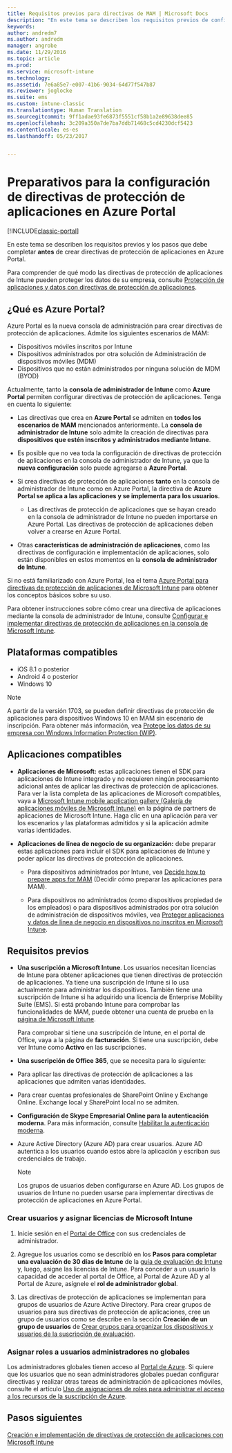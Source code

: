 ```yaml
---
title: Requisitos previos para directivas de MAM | Microsoft Docs
description: "En este tema se describen los requisitos previos de configuración de los usuarios antes de crear directivas de administración de aplicaciones móviles."
keywords: 
author: andredm7
ms.author: andredm
manager: angrobe
ms.date: 11/29/2016
ms.topic: article
ms.prod: 
ms.service: microsoft-intune
ms.technology: 
ms.assetid: 7e6a85e7-e007-41b6-9034-64d77f547b87
ms.reviewer: joglocke
ms.suite: ems
ms.custom: intune-classic
ms.translationtype: Human Translation
ms.sourcegitcommit: 9ff1adae93fe6873f5551cf58b1a2e89638dee85
ms.openlocfilehash: 3c209a350a7de7ba7ddb71468c5cd4230dcf5423
ms.contentlocale: es-es
ms.lasthandoff: 05/23/2017


---
```


# <a name="get-ready-to-configure-app-protection-policies-in-the-azure-portal"></a>Preparativos para la configuración de directivas de protección de aplicaciones en Azure Portal

[!INCLUDE[classic-portal](../includes/classic-portal.md)]

En este tema se describen los requisitos previos y los pasos que debe completar **antes** de crear directivas de protección de aplicaciones en Azure Portal.

Para comprender de qué modo las directivas de protección de aplicaciones de Intune pueden proteger los datos de su empresa, consulte [Protección de aplicaciones y datos con directivas de protección de aplicaciones](protect-apps-and-data-with-microsoft-intune.md).

## <a name="what-is-the-azure-portal"></a>¿Qué es Azure Portal?

Azure Portal es la nueva consola de administración para crear directivas de protección de aplicaciones. Admite los siguientes escenarios de MAM:
- Dispositivos móviles inscritos por Intune
- Dispositivos administrados por otra solución de Administración de dispositivos móviles (MDM)
- Dispositivos que no están administrados por ninguna solución de MDM (BYOD)

Actualmente, tanto la **consola de administrador de Intune** como **Azure Portal** permiten configurar directivas de protección de aplicaciones.  Tenga en cuenta lo siguiente:

* Las directivas que crea en **Azure Portal** se admiten en **todos los escenarios de MAM** mencionados anteriormente. La **consola de administrador de Intune** solo admite la creación de directivas para **dispositivos que estén inscritos y administrados mediante Intune**.

* Es posible que no vea toda la configuración de directivas de protección de aplicaciones en la consola de administrador de Intune, ya que la **nueva configuración** solo puede agregarse a **Azure Portal**.

* Si crea directivas de protección de aplicaciones **tanto** en la consola de administrador de Intune como en Azure Portal, la directiva de **Azure Portal se aplica a las aplicaciones y se implementa para los usuarios**.
    * Las directivas de protección de aplicaciones que se hayan creado en la consola de administrador de Intune no pueden importarse en Azure Portal.  Las directivas de protección de aplicaciones deben volver a crearse en Azure Portal.


* Otras **características de administración de aplicaciones**, como las directivas de configuración e implementación de aplicaciones, solo están disponibles en estos momentos en la **consola de administrador de Intune**.


Si no está familiarizado con Azure Portal, lea el tema [Azure Portal para directivas de protección de aplicaciones de Microsoft Intune](azure-portal-for-microsoft-intune-mam-policies.md) para obtener los conceptos básicos sobre su uso.

Para obtener instrucciones sobre cómo crear una directiva de aplicaciones mediante la consola de administrador de Intune, consulte [Configurar e implementar directivas de protección de aplicaciones en la consola de Microsoft Intune](configure-and-deploy-mobile-application-management-policies-in-the-microsoft-intune-console.md).


##  <a name="supported-platforms"></a>Plataformas compatibles
- iOS 8.1 o posterior
- Android 4 o posterior
- Windows 10

>[!NOTE]
>A partir de la versión 1703, se pueden definir directivas de protección de aplicaciones para dispositivos Windows 10 en MAM sin escenario de inscripción. Para obtener más información, vea [Protege los datos de su empresa con Windows Information Protection (WIP)](https://technet.microsoft.com/itpro/windows/keep-secure/protect-enterprise-data-using-wip).

##  <a name="supported-apps"></a>Aplicaciones compatibles
* **Aplicaciones de Microsoft:** estas aplicaciones tienen el SDK para aplicaciones de Intune integrado y no requieren ningún procesamiento adicional antes de aplicar las directivas de protección de aplicaciones.
Para ver la lista completa de las aplicaciones de Microsoft compatibles, vaya a [Microsoft Intune mobile application gallery (Galería de aplicaciones móviles de Microsoft Intune)](https://www.microsoft.com/cloud-platform/microsoft-intune-apps) en la página de partners de aplicaciones de Microsoft Intune. Haga clic en una aplicación para ver los escenarios y las plataformas admitidos y si la aplicación admite varias identidades.

* **Aplicaciones de línea de negocio de su organización:** debe preparar estas aplicaciones para incluir el SDK para aplicaciones de Intune y poder aplicar las directivas de protección de aplicaciones.

  * Para dispositivos administrados por Intune, vea [Decide how to prepare apps for MAM](decide-how-to-prepare-apps-for-mobile-application-management-with-microsoft-intune.md) (Decidir cómo preparar las aplicaciones para MAM).

  * Para dispositivos no administrados (como dispositivos propiedad de los empleados) o para dispositivos administrados por otra solución de administración de dispositivos móviles, vea [Proteger aplicaciones y datos de línea de negocio en dispositivos no inscritos en Microsoft Intune](protect-line-of-business-apps-and-data-on-devices-not-enrolled-in-microsoft-intune.md).

## <a name="prerequisites"></a>Requisitos previos

-   **Una suscripción a Microsoft Intune**. Los usuarios necesitan licencias de Intune para obtener aplicaciones que tienen directivas de protección de aplicaciones.
Ya tiene una suscripción de Intune si lo usa actualmente para administrar los dispositivos. También tiene una suscripción de Intune si ha adquirido una licencia de Enterprise Mobility Suite (EMS). Si está probando Intune para comprobar las funcionalidades de MAM, puede obtener una cuenta de prueba en la [página de Microsoft Intune](https://www.microsoft.com/server-cloud/products/microsoft-intune/).

    Para comprobar si tiene una suscripción de Intune, en el portal de Office, vaya a la página de **facturación**.  Si tiene una suscripción, debe ver Intune como **Activo** en las suscripciones.

-   **Una suscripción de Office 365**, que se necesita para lo siguiente:

  - Para aplicar las directivas de protección de aplicaciones a las aplicaciones que admiten varias identidades.

  - Para crear cuentas profesionales de SharePoint Online y Exchange Online. Exchange local y SharePoint local no se admiten.

-   **Configuración de Skype Empresarial Online para la autenticación moderna**. Para más información, consulte [Habilitar la autenticación moderna](https://social.technet.microsoft.com/wiki/contents/articles/34339.skype-for-business-online-enable-your-tenant-for-modern-authentication.aspx).


- Azure Active Directory (Azure AD) para crear usuarios. Azure AD autentica a los usuarios cuando estos abre la aplicación y escriban sus credenciales de trabajo.

    > [!NOTE]
    > Los grupos de usuarios deben configurarse en Azure AD. Los grupos de usuarios de Intune no pueden usarse para implementar directivas de protección de aplicaciones en Azure Portal.

### <a name="create-users-and-assign-microsoft-intune-licenses"></a>Crear usuarios y asignar licencias de Microsoft Intune

1.  Inicie sesión en el [Portal de Office](https://portal.office.com) con sus credenciales de administrador.

2.  Agregue los usuarios como se describió en los **Pasos para completar una evaluación de 30 días de Intune** de la [guía de evaluación de Intune](/intune-classic/understand-explore/get-started-with-a-30-day-trial-of-microsoft-intune) y, luego, asigne las licencias de Intune. Para conceder a un usuario la capacidad de acceder al portal de Office, al Portal de Azure AD y al Portal de Azure, asígnele el **rol de administrador global**.

5.  Las directivas de protección de aplicaciones se implementan para grupos de usuarios de Azure Active Directory. Para crear grupos de usuarios para sus directivas de protección de aplicaciones, cree un grupo de usuarios como se describe en la sección **Creación de un grupo de usuarios** de [Crear grupos para organizar los dispositivos y usuarios de la suscripción de evaluación](/intune-classic/understand-explore/get-started-with-a-30-day-trial-of-microsoft-intune-step-3).

### <a name="assign-roles-to-non-global-admin-users"></a>Asignar roles a usuarios administradores no globales

Los administradores globales tienen acceso al [Portal de Azure](https://portal.azure.com).  Si quiere que los usuarios que no sean administradores globales puedan configurar directivas y realizar otras tareas de administración de aplicaciones móviles, consulte el artículo [Uso de asignaciones de roles para administrar el acceso a los recursos de la suscripción de Azure](https://azure.microsoft.com/documentation/articles/role-based-access-control-configure/).

## <a name="next-steps"></a>Pasos siguientes
[Creación e implementación de directivas de protección de aplicaciones con Microsoft Intune](create-and-deploy-mobile-app-management-policies-with-microsoft-intune.md)

